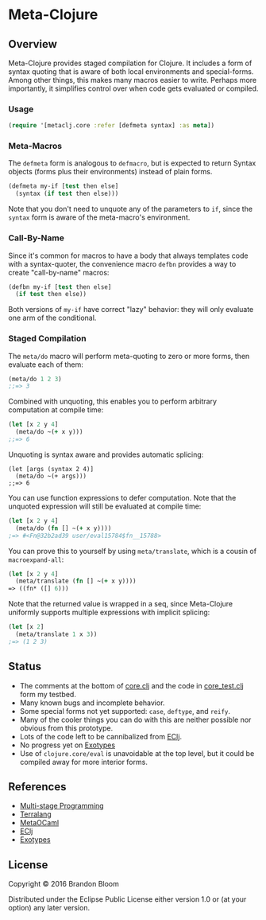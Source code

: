 # Meta-Clojure


## Overview

Meta-Clojure provides staged compilation for Clojure. It includes a form of
syntax quoting that is aware of both local environments and special-forms.
Among other things, this makes many macros easier to write. Perhaps more
importantly, it simplifies control over when code gets evaluated or compiled.

### Usage

```clojure
(require '[metaclj.core :refer [defmeta syntax] :as meta])
```

### Meta-Macros

The `defmeta` form is analogous to `defmacro`, but is expected to return
Syntax objects (forms plus their environments) instead of plain forms.

```clojure
(defmeta my-if [test then else]
  (syntax (if test then else)))
```

Note that you don't need to unquote any of the parameters to `if`, since the
`syntax` form is aware of the meta-macro's environment.

### Call-By-Name

Since it's common for macros to have a body that always templates code with
a syntax-quoter, the convenience macro `defbn` provides a way to create
"call-by-name" macros:

```clojure
(defbn my-if [test then else]
  (if test then else))
```

Both versions of `my-if` have correct "lazy" behavior: they will only evaluate
one arm of the conditional.

### Staged Compilation

The `meta/do` macro will perform meta-quoting to zero or more forms, then
evaluate each of them:

```clojure
(meta/do 1 2 3)
;;=> 3
```

Combined with unquoting, this enables you to perform arbitrary computation at
compile time:

```clojure
(let [x 2 y 4]
  (meta/do ~(+ x y)))
;;=> 6
```

Unquoting is syntax aware and provides automatic splicing:

```
(let [args (syntax 2 4)]
  (meta/do ~(+ args)))
;;=> 6
```

You can use function expressions to defer computation. Note that the unquoted
expression will still be evaluated at compile time:

```clojure
(let [x 2 y 4]
  (meta/do (fn [] ~(+ x y))))
;=> #<Fn@32b2ad39 user/eval15784$fn__15788>
```

You can prove this to yourself by using `meta/translate`, which is a cousin
of `macroexpand-all`:

```clojure
(let [x 2 y 4]
  (meta/translate (fn [] ~(+ x y))))
=> ((fn* ([] 6)))
```

Note that the returned value is wrapped in a seq, since Meta-Clojure uniformly
supports multiple expressions with implicit splicing:

```clojure
(let [x 2]
  (meta/translate 1 x 3))
;=> (1 2 3)
```


## Status

- The comments at the bottom of [core.clj](./src/metaclj/core.clj) and
  the code in [core_test.clj](./test/metaclj/core_test.clj) form my testbed.
- Many known bugs and incomplete behavior.
- Some special forms not yet supported: `case`, `deftype`, and `reify`.
- Many of the cooler things you can do with this are neither possible nor
  obvious from this prototype.
- Lots of the code left to be cannibalized from [EClj][4].
- No progress yet on [Exotypes][4]
- Use of `clojure.core/eval` is unavoidable at the top level, but it could
  be compiled away for more interior forms.


## References

- [Multi-stage Programming][1]
- [Terralang][2]
- [MetaOCaml][3]
- [EClj][4]
- [Exotypes][5]


## License

Copyright © 2016 Brandon Bloom

Distributed under the Eclipse Public License either version 1.0 or (at
your option) any later version.


[1]: https://www.cs.rice.edu/~taha/MSP/
[2]: http://terralang.org/
[3]: http://okmij.org/ftp/ML/MetaOCaml.html
[4]: https://github.com/brandonbloom/eclj
[5]: http://terralang.org/pldi083-devito.pdf
